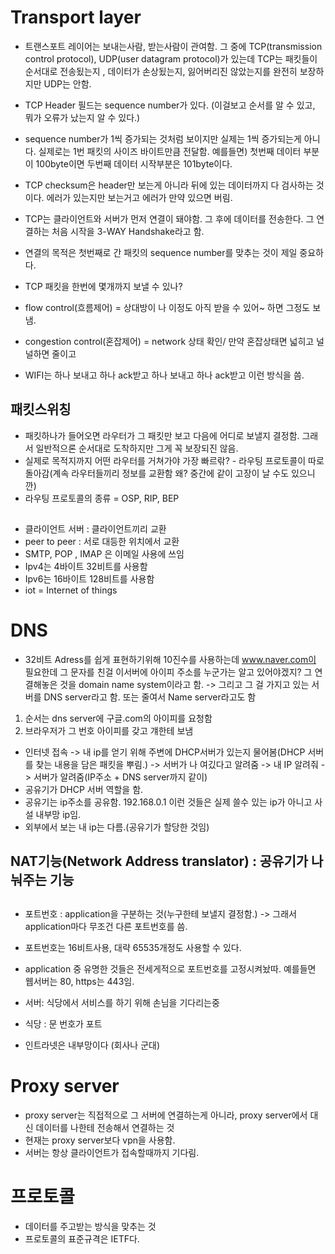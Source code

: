 # Transport layer
- 트랜스포트 레이어는 보내는사람, 받는사람이 관여함.
그 중에 TCP(transmission control protocol), UDP(user datagram protocol)가 있는데 TCP는 패킷들이 순서대로 전송됬는지 , 데이터가 손상됬는지, 잃어버리진 않았는지를 완전히 보장하지만
UDP는 안함. 
- TCP Header 필드는 sequence number가 있다. (이걸보고 순서를 알 수 있고, 뭐가 오류가 났는지 알 수 있다.)
- sequence number가 1씩 증가되는 것처럼 보이지만 실제는 1씩 증가되는게 아니다. 실제로는 1번 패킷의 사이즈 바이트만큼 전달함. 예를들면) 첫번째 데이터 부분이 100byte이면 두번째 데이터 시작부분은 101byte이다.
- TCP checksum은 header만 보는게 아니라 뒤에 있는 데이터까지 다 검사하는 것이다. 에러가 있는지만 보는거고 에러가 만약 있으면 버림.

- TCP는 클라이언트와 서버가 먼저 연결이 돼야함. 그 후에 데이터를 전송한다. 그 연결하는 처음 시작을 3-WAY Handshake라고 함.
- 연결의 목적은 첫번째로 간 패킷의 sequence number를 맞추는 것이 제일 중요하다.
- TCP 패킷을 한번에 몇개까지 보낼 수 있나?
- flow control(흐름제어) = 상대방이 나 이정도 아직 받을 수 있어~ 하면 그정도 보냄.
- congestion control(혼잡제어) = network 상태 확인/ 만약 혼잡상태면 넓히고 널널하면 줄이고
- WIFI는 하나 보내고 하나 ack받고 하나 보내고 하나 ack받고 이런 방식을 씀.


## 패킷스위칭
- 패킷하나가 들어오면 라우터가 그 패킷만 보고 다음에 어디로 보낼지 결정함. 그래서 일반적으론 순서대로 도착하지만 그게 꼭 보장되진 않음. 
- 실제로 목적지까지 어떤 라우터를 거쳐가야 가장 빠르띾? - 라우팅 프로토콜이 따로 돌아감(계속 라우터들끼리 정보를 교환함 왜? 중간에 같이 고장이 날 수도 있으니깐)
- 라우팅 프로토콜의 종류 = OSP, RIP, BEP

## 
- 클라이언트 서버 : 클라이언트끼리 교환
- peer to peer : 서로 대등한 위치에서 교환
- SMTP, POP , IMAP 은 이메일 사용에 쓰임
- Ipv4는 4바이트 32비트를 사용함
- Ipv6는 16바이트 128비트를 사용함
- iot = Internet of things

# DNS
- 32비트 Adress를 쉽게 표현하기위해 10진수를 사용하는데
www.naver.com이 필요한데 그 문자를 친걸 이서버에 아이피 주소를 누군가는 알고 있어야겠지? 그 연결해놓은 것을 domain name system이라고 함. -> 그리고 그 걸 가지고 있는 서버를 DNS server라고 함. 또는 줄여서 Name server라고도 함
1. 순서는 dns server에 구글.com의 아이피를 요청함
2. 브라우저가 그 번호 아이피를 갖고 걔한테 보냄

- 인터넷 접속 -> 내 ip를 얻기 위해 주변에 DHCP서버가 있는지 물어봄(DHCP 서버를 찾는 내용을 담은 패킷을 뿌림.) -> 서버가 나 여깄다고 알려줌 -> 내 IP 알려줘 -> 서버가 알려줌(IP주소 + DNS server까지 같이)
- 공유기가 DHCP 서버 역할을 함.
- 공유기는 ip주소를 공유함. 192.168.0.1 이런 것들은 실제 쓸수 있는 ip가 아니고 사설 내부망 ip임.
- 외부에서 보는 내 ip는 다름.(공유기가 할당한 것임)


## NAT기능(Network Address translator) : 공유기가 나눠주는 기능

##
- 포트번호 : application을 구분하는 것(누구한테 보낼지 결정함.) -> 그래서 application마다 무조건 다른 포트번호를 씀.
- 포트번호는 16비트사용, 대략 65535개정도 사용할 수 있다.
- application 중 유명한 것들은 전세게적으로 포트번호를 고정시켜놨따. 예를들면 웹서버는 80, https는 443임.
- 서버: 식당에서 서비스를 하기 위해 손님을 기다리는중
- 식당 : 문 번호가 포트

- 인트라넷은 내부망이다 (회사나 군대)

# Proxy server
- proxy server는 직접적으로 그 서버에 연결하는게 아니라, proxy server에서 대신 데이터를 나한테 전송해서 연결하는 것 
- 현재는 proxy server보다 vpn을 사용함. 
- 서버는 항상 클라이언트가 접속할때까지 기다림.

# 프로토콜
- 데이터를 주고받는 방식을 맞추는 것
- 프로토콜의 표준규격은 IETF다.

